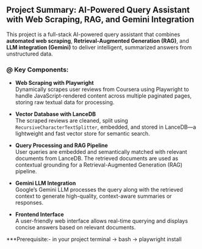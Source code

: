 ## Project Summary: AI-Powered Query Assistant with Web Scraping, RAG, and Gemini Integration

This project is a full-stack AI-powered query assistant that combines **automated web scraping**, **Retrieval-Augmented Generation (RAG)**, and **LLM integration (Gemini)** to deliver intelligent, summarized answers from unstructured data.

### @ Key Components:

- **Web Scraping with Playwright**  
  Dynamically scrapes user reviews from Coursera using Playwright to handle JavaScript-rendered content across multiple paginated pages, storing raw textual data for processing.

- **Vector Database with LanceDB**  
  The scraped reviews are cleaned, split using `RecursiveCharacterTextSplitter`, embedded, and stored in LanceDB—a lightweight and fast vector store for semantic search.

- **Query Processing and RAG Pipeline**  
  User queries are embedded and semantically matched with relevant documents from LanceDB. The retrieved documents are used as contextual grounding for a Retrieval-Augmented Generation (RAG) pipeline.

- **Gemini LLM Integration**  
  Google’s Gemini LLM processes the query along with the retrieved context to generate high-quality, context-aware summaries or responses.

- **Frontend Interface**  
  A user-friendly web interface allows real-time querying and displays concise answers based on relevant documents.

***Prerequisite:-
in your project terminal -> bash -> playwright install 
